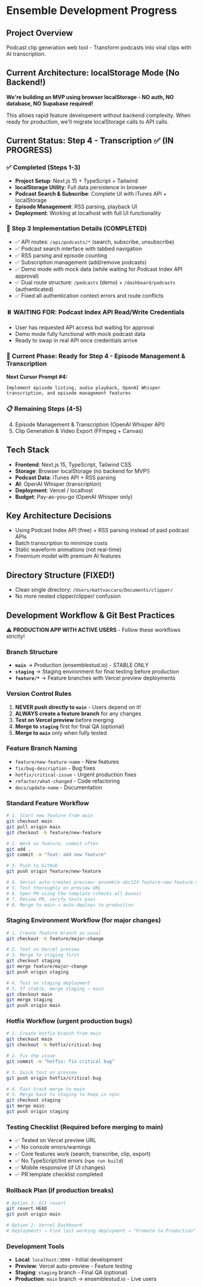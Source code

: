 # Ensemble Development Progress

## Project Overview
Podcast clip generation web tool - Transform podcasts into viral clips with AI transcription.

## Current Architecture: localStorage Mode (No Backend!)

**We're building an MVP using browser localStorage - NO auth, NO database, NO Supabase required!**

This allows rapid feature development without backend complexity. When ready for production, we'll migrate localStorage calls to API calls.

## Current Status: Step 4 - Transcription ✅ (IN PROGRESS)

### ✅ Completed (Steps 1-3)
- **Project Setup**: Next.js 15 + TypeScript + Tailwind
- **localStorage Utility**: Full data persistence in browser
- **Podcast Search & Subscribe**: Complete UI with iTunes API + localStorage
- **Episode Management**: RSS parsing, playback UI
- **Deployment**: Working at localhost with full UI functionality

### 🎯 Step 3 Implementation Details (COMPLETED)
- ✅ API routes: `/api/podcasts/*` (search, subscribe, unsubscribe)
- ✅ Podcast search interface with tabbed navigation
- ✅ RSS parsing and episode counting
- ✅ Subscription management (add/remove podcasts)
- ✅ Demo mode with mock data (while waiting for Podcast Index API approval)
- ✅ Dual route structure: `/podcasts` (demo) + `/dashboard/podcasts` (authenticated)
- ✅ Fixed all authentication context errors and route conflicts

### ⏸️ WAITING FOR: Podcast Index API Read/Write Credentials
- User has requested API access but waiting for approval
- Demo mode fully functional with mock podcast data
- Ready to swap in real API once credentials arrive

### 🔄 Current Phase: Ready for Step 4 - Episode Management & Transcription
**Next Cursor Prompt #4:**
```
Implement episode listing, audio playback, OpenAI Whisper transcription, and episode management features
```

### 📋 Remaining Steps (4-5)
4. Episode Management & Transcription (OpenAI Whisper API)
5. Clip Generation & Video Export (FFmpeg + Canvas)

## Tech Stack
- **Frontend**: Next.js 15, TypeScript, Tailwind CSS
- **Storage**: Browser localStorage (no backend for MVP!)
- **Podcast Data**: iTunes API + RSS parsing
- **AI**: OpenAI Whisper (transcription)
- **Deployment**: Vercel / localhost
- **Budget**: Pay-as-you-go (OpenAI Whisper only)

## Key Architecture Decisions
- Using Podcast Index API (free) + RSS parsing instead of paid podcast APIs
- Batch transcription to minimize costs
- Static waveform animations (not real-time)
- Freemium model with premium AI features

## Directory Structure (FIXED!)
- Clean single directory: `/Users/mattvaccaro/Documents/clipper/`
- No more nested clipper/clipper/ confusion

## Development Workflow & Git Best Practices

⚠️ **PRODUCTION APP WITH ACTIVE USERS** - Follow these workflows strictly!

### Branch Structure
- **`main`** → Production (ensemblestud.io) - STABLE ONLY
- **`staging`** → Staging environment for final testing before production
- **`feature/*`** → Feature branches with Vercel preview deployments

### Version Control Rules
1. **NEVER push directly to `main`** - Users depend on it!
2. **ALWAYS create a feature branch** for any changes
3. **Test on Vercel preview** before merging
4. **Merge to `staging`** first for final QA (optional)
5. **Merge to `main`** only when fully tested

### Feature Branch Naming
- `feature/new-feature-name` - New features
- `fix/bug-description` - Bug fixes
- `hotfix/critical-issue` - Urgent production fixes
- `refactor/what-changed` - Code refactoring
- `docs/update-name` - Documentation

### Standard Feature Workflow
```bash
# 1. Start new feature from main
git checkout main
git pull origin main
git checkout -b feature/new-feature

# 2. Work on feature, commit often
git add .
git commit -m "feat: add new feature"

# 3. Push to GitHub
git push origin feature/new-feature

# 4. Vercel auto-creates preview: ensemble-abc123-feature-new-feature.vercel.app
# 5. Test thoroughly on preview URL
# 6. Open PR using the template (checks all boxes)
# 7. Review PR, verify tests pass
# 8. Merge to main → auto-deploys to production
```

### Staging Environment Workflow (for major changes)
```bash
# 1. Create feature branch as usual
git checkout -b feature/major-change

# 2. Test on Vercel preview
# 3. Merge to staging first
git checkout staging
git merge feature/major-change
git push origin staging

# 4. Test on staging deployment
# 5. If stable, merge staging → main
git checkout main
git merge staging
git push origin main
```

### Hotfix Workflow (urgent production bugs)
```bash
# 1. Create hotfix branch from main
git checkout main
git checkout -b hotfix/critical-bug

# 2. Fix the issue
git commit -m "hotfix: fix critical bug"

# 3. Quick test on preview
git push origin hotfix/critical-bug

# 4. Fast-track merge to main
# 5. Merge back to staging to keep in sync
git checkout staging
git merge main
git push origin staging
```

### Testing Checklist (Required before merging to main)
- ✅ Tested on Vercel preview URL
- ✅ No console errors/warnings
- ✅ Core features work (search, transcribe, clip, export)
- ✅ No TypeScript/lint errors (`npm run build`)
- ✅ Mobile responsive (if UI changes)
- ✅ PR template checklist completed

### Rollback Plan (if production breaks)
```bash
# Option 1: Git revert
git revert HEAD
git push origin main

# Option 2: Vercel Dashboard
# Deployments → Find last working deployment → "Promote to Production"
```

### Development Tools
- **Local**: `localhost:3000` - Initial development
- **Preview**: Vercel auto-preview - Feature testing
- **Staging**: `staging` branch - Final QA (optional)
- **Production**: `main` branch → ensemblestud.io - Live users